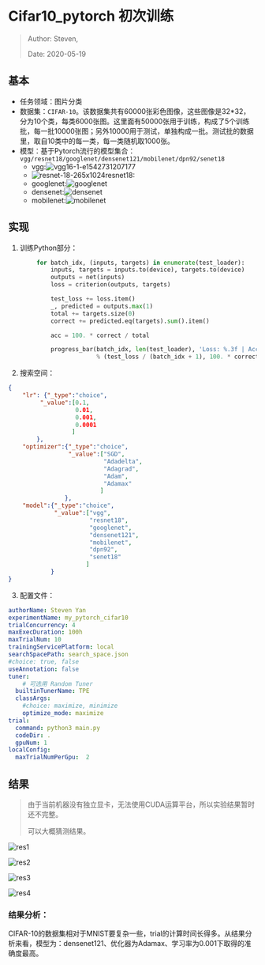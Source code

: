 # Cifar10_pytorch 初次训练

> Author: Steven,
>
> Date: 2020-05-19

## 基本

- 任务领域：图片分类
- 数据集：`CIFAR-10`。该数据集共有60000张彩色图像，这些图像是32*32，分为10个类，每类6000张图。这里面有50000张用于训练，构成了5个训练批，每一批10000张图；另外10000用于测试，单独构成一批。测试批的数据里，取自10类中的每一类，每一类随机取1000张。
- 模型：基于Pytorch流行的模型集合：`vgg/resnet18/googlenet/densenet121/mobilenet/dpn92/senet18`
  - vgg:![vgg16-1-e1542731207177](README.assets/vgg16-1-e1542731207177.png)
  - ![resnet-18-265x1024](README.assets/resnet-18-265x1024.png)resnet18:
  - googlenet:![googlenet](README.assets/googlenet.png)
  - densenet:![densenet](README.assets/densenet.png)
  - mobilenet:![mobilenet](README.assets/mobilenet.png)





## 实现

1. 训练Python部分：

```python
        for batch_idx, (inputs, targets) in enumerate(test_loader):
            inputs, targets = inputs.to(device), targets.to(device)
            outputs = net(inputs)
            loss = criterion(outputs, targets)

            test_loss += loss.item()
            _, predicted = outputs.max(1)
            total += targets.size(0)
            correct += predicted.eq(targets).sum().item()

            acc = 100. * correct / total

            progress_bar(batch_idx, len(test_loader), 'Loss: %.3f | Acc: %.3f%% (%d/%d)'
                         % (test_loss / (batch_idx + 1), 100. * correct / total, correct, total))
```



2. 搜索空间：

```json
{
    "lr": {"_type":"choice", 
         "_value":[0.1, 
                   0.01, 
                   0.001, 
                   0.0001
                  ]
        },
    "optimizer":{"_type":"choice", 
                 "_value":["SGD",
                           "Adadelta",
                           "Adagrad",
                           "Adam",
                           "Adamax"
                          ]
                },
    "model":{"_type":"choice", 
             "_value":["vgg",
                       "resnet18",
                       "googlenet",
                       "densenet121",
                       "mobilenet",
                       "dpn92",
                       "senet18"
                      ]
            }
}

```



3. 配置文件：

```yaml
authorName: Steven Yan
experimentName: my_pytorch_cifar10
trialConcurrency: 4
maxExecDuration: 100h
maxTrialNum: 10
trainingServicePlatform: local
searchSpacePath: search_space.json
#choice: true, false
useAnnotation: false
tuner:
	# 可选用 Random Tuner
  builtinTunerName: TPE
  classArgs:
    #choice: maximize, minimize
    optimize_mode: maximize
trial:
  command: python3 main.py
  codeDir: .
  gpuNum: 1
localConfig:
  maxTrialNumPerGpu:  2

```





## 结果

> 由于当前机器没有独立显卡，无法使用CUDA运算平台，所以实验结果暂时还不完整。
>
> 可以大概猜测结果。

![res1](README.assets/res1.png)

![res2](README.assets/res2.png)

![res3](README.assets/res3.png)

![res4](README.assets/res4.png)



### 结果分析：

CIFAR-10的数据集相对于MNIST要复杂一些，trial的计算时间长得多。从结果分析来看，模型为：densenet121、优化器为Adamax、学习率为0.001下取得的准确度最高。